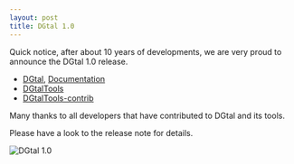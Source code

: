 ```yaml
---
layout: post
title: DGtal 1.0
---
```


Quick notice, after about 10 years of developments, we are very proud to announce the DGtal 1.0 release.

* [DGtal](https://github.com/DGtal-team/DGtal/releases),  [Documentation](https://dgtal.org/doc/1.0/)
* [DGtalTools](https://github.com/DGtal-team/DGtalTools/releases)
* [DGtalTools-contrib](https://github.com/DGtal-team/DGtal/releases)

Many thanks to all developers that have contributed to DGtal and its tools.

Please have a look to the release note for details.

![DGtal 1.0](https://dgtal.org/img/dg1.png)
